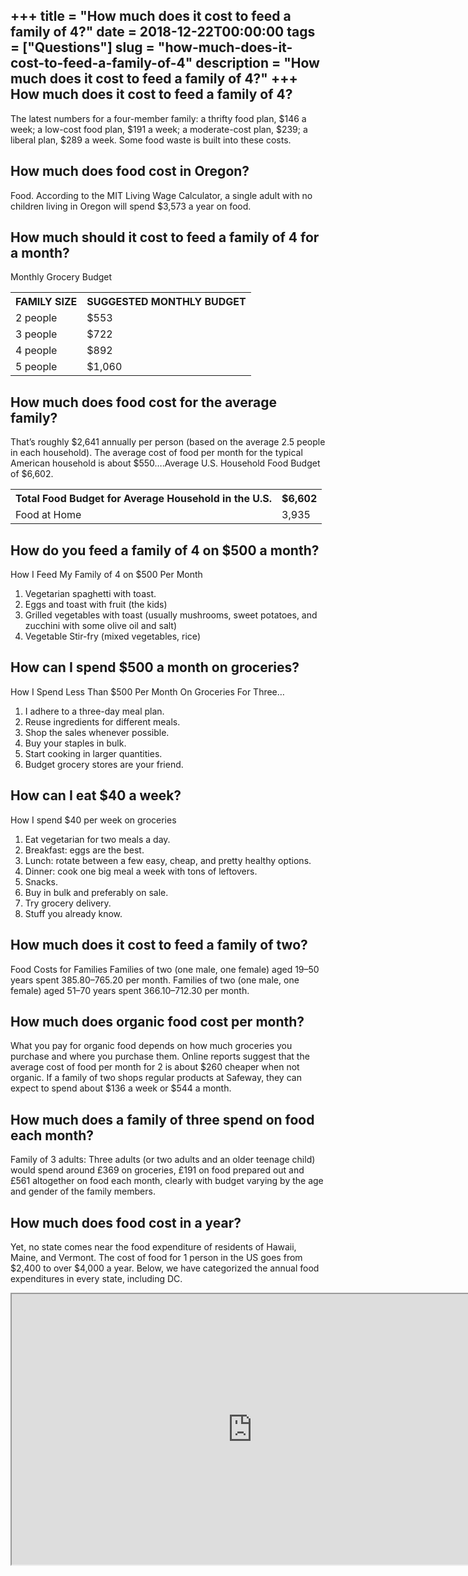 +++
title = "How much does it cost to feed a family of 4?"
date = 2018-12-22T00:00:00
tags = ["Questions"]
slug = "how-much-does-it-cost-to-feed-a-family-of-4"
description = "How much does it cost to feed a family of 4?"
+++
How much does it cost to feed a family of 4?
--------------------------------------------

The latest numbers for a four-member family: a thrifty food plan, $146 a week; a low-cost food plan, $191 a week; a moderate-cost plan, $239; a liberal plan, $289 a week. Some food waste is built into these costs.

How much does food cost in Oregon?
----------------------------------

Food. According to the MIT Living Wage Calculator, a single adult with no children living in Oregon will spend $3,573 a year on food.

How much should it cost to feed a family of 4 for a month?
----------------------------------------------------------

Monthly Grocery Budget

<table><tr><th>FAMILY SIZE</th><th>SUGGESTED MONTHLY BUDGET</th></tr><tr><td>2 people</td><td>$553</td></tr><tr><td>3 people</td><td>$722</td></tr><tr><td>4 people</td><td>$892</td></tr><tr><td>5 people</td><td>$1,060</td></tr></table>

How much does food cost for the average family?
-----------------------------------------------

That’s roughly $2,641 annually per person (based on the average 2.5 people in each household). The average cost of food per month for the typical American household is about $550….Average U.S. Household Food Budget of $6,602.

<table><tr><th>Total Food Budget for Average Household in the U.S.</th><th>$6,602</th></tr><tr><td>Food at Home</td><td>3,935</td></tr></table>

How do you feed a family of 4 on $500 a month?
----------------------------------------------

How I Feed My Family of 4 on $500 Per Month

1. Vegetarian spaghetti with toast.
2. Eggs and toast with fruit (the kids)
3. Grilled vegetables with toast (usually mushrooms, sweet potatoes, and zucchini with some olive oil and salt)
4. Vegetable Stir-fry (mixed vegetables, rice)

How can I spend $500 a month on groceries?
------------------------------------------

How I Spend Less Than $500 Per Month On Groceries For Three…

1. I adhere to a three-day meal plan.
2. Reuse ingredients for different meals.
3. Shop the sales whenever possible.
4. Buy your staples in bulk.
5. Start cooking in larger quantities.
6. Budget grocery stores are your friend.

How can I eat $40 a week?
-------------------------

How I spend $40 per week on groceries

1. Eat vegetarian for two meals a day.
2. Breakfast: eggs are the best.
3. Lunch: rotate between a few easy, cheap, and pretty healthy options.
4. Dinner: cook one big meal a week with tons of leftovers.
5. Snacks.
6. Buy in bulk and preferably on sale.
7. Try grocery delivery.
8. Stuff you already know.

How much does it cost to feed a family of two?
----------------------------------------------

Food Costs for Families Families of two (one male, one female) aged 19–50 years spent $385.80–$765.20 per month. Families of two (one male, one female) aged 51–70 years spent $366.10–$712.30 per month.

How much does organic food cost per month?
------------------------------------------

What you pay for organic food depends on how much groceries you purchase and where you purchase them. Online reports suggest that the average cost of food per month for 2 is about $260 cheaper when not organic. If a family of two shops regular products at Safeway, they can expect to spend about $136 a week or $544 a month.

How much does a family of three spend on food each month?
---------------------------------------------------------

Family of 3 adults: Three adults (or two adults and an older teenage child) would spend around £369 on groceries, £191 on food prepared out and £561 altogether on food each month, clearly with budget varying by the age and gender of the family members.

How much does food cost in a year?
----------------------------------

Yet, no state comes near the food expenditure of residents of Hawaii, Maine, and Vermont. The cost of food for 1 person in the US goes from $2,400 to over $4,000 a year. Below, we have categorized the annual food expenditures in every state, including DC.

<iframe allow="accelerometer; autoplay; clipboard-write; encrypted-media; gyroscope; picture-in-picture" allowfullscreen="" class="__youtube_prefs__  epyt-is-override  no-lazyload" data-no-lazy="1" data-origheight="433" data-origwidth="770" data-skipgform_ajax_framebjll="" height="433" id="_ytid_30484" loading="lazy" src="https://www.youtube.com/embed/zdiOE-KTjc8?enablejsapi=1&autoplay=0&cc_load_policy=0&cc_lang_pref=&iv_load_policy=1&loop=0&modestbranding=0&rel=1&fs=1&playsinline=0&autohide=2&theme=dark&color=red&controls=1&" title="YouTube player" width="770"></iframe>